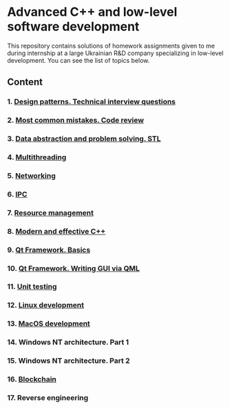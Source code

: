 # Advanced C++ and low-level software development
This repository contains solutions of homework assignments given to me during internship at a large Ukrainian R&D company specializing in low-level development. You can see the list of topics below.
## Content
### 1. [Design patterns. Technical interview questions](Homework/Task_1_FactoryMethod)

### 2. [Most common mistakes. Code review](Homework/Task_2_CodeReview)

### 3. [Data abstraction and problem solving. STL](Homework/Task_3_STL)

### 4. [Multithreading](Homework/Task_4_ThreadPool)

### 5. [Networking](Homework/Task_5_Network)

### 6. [IPC](Homework/Task_6_IPC)

### 7. [Resource management](Homework/Task_7_ResourceManagement)

### 8. [Modern and effective C++](Homework/Task_8_ForwardList)

### 9. [Qt Framework. Basics](Homework/Task_9_QtBasicConcepts)

### 10. [Qt Framework. Writing GUI via QML](Homework/Task_10_QtGUIviaQML)

### 11. [Unit testing](Homework/Task_11_UnitTesting)

### 12. [Linux development](Homework/Task_12_LinuxDevelopment)

### 13. [MacOS development](Homework/Task_13_MacOSDevelopment)

### 14. Windows NT architecture. Part 1

### 15. Windows NT architecture. Part 2

### 16. [Blockchain](Homework/Task_14_Blockchain)

### 17. Reverse engineering
